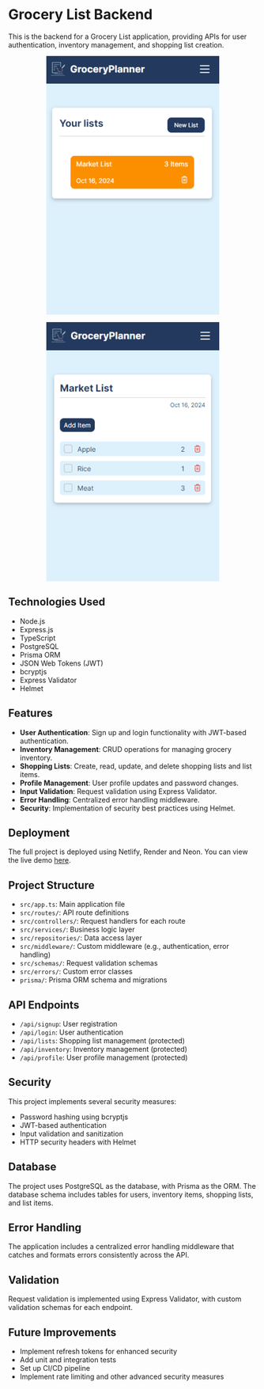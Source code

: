 # Grocery List Backend

This is the backend for a Grocery List application, providing APIs for user authentication, inventory management, and shopping list creation.

<p float="left" style="display: flex; gap: 15px; flex-wrap: wrap; justify-content: center;">
  <img src="src\assets\images\projectpic1.png" alt="list section's picture" style="width: 350px; max-width: 350px; max-height: 530px">
  <img src="src\assets\images\projectpic2.png" alt="list detailed's picture" style="width: 350px; max-width: 350px; max-height: 530px">
</p>

## Technologies Used

- Node.js
- Express.js
- TypeScript
- PostgreSQL
- Prisma ORM
- JSON Web Tokens (JWT)
- bcryptjs
- Express Validator
- Helmet

## Features

- **User Authentication**: Sign up and login functionality with JWT-based authentication.
- **Inventory Management**: CRUD operations for managing grocery inventory.
- **Shopping Lists**: Create, read, update, and delete shopping lists and list items.
- **Profile Management**: User profile updates and password changes.
- **Input Validation**: Request validation using Express Validator.
- **Error Handling**: Centralized error handling middleware.
- **Security**: Implementation of security best practices using Helmet.

## Deployment

The full project is deployed using Netlify, Render and Neon. You can view the live demo [here](https://grocery-planner.netlify.app/).

## Project Structure

- `src/app.ts`: Main application file
- `src/routes/`: API route definitions
- `src/controllers/`: Request handlers for each route
- `src/services/`: Business logic layer
- `src/repositories/`: Data access layer
- `src/middleware/`: Custom middleware (e.g., authentication, error handling)
- `src/schemas/`: Request validation schemas
- `src/errors/`: Custom error classes
- `prisma/`: Prisma ORM schema and migrations

## API Endpoints

- `/api/signup`: User registration
- `/api/login`: User authentication
- `/api/lists`: Shopping list management (protected)
- `/api/inventory`: Inventory management (protected)
- `/api/profile`: User profile management (protected)

## Security

This project implements several security measures:

- Password hashing using bcryptjs
- JWT-based authentication
- Input validation and sanitization
- HTTP security headers with Helmet

## Database

The project uses PostgreSQL as the database, with Prisma as the ORM. The database schema includes tables for users, inventory items, shopping lists, and list items.

## Error Handling

The application includes a centralized error handling middleware that catches and formats errors consistently across the API.

## Validation

Request validation is implemented using Express Validator, with custom validation schemas for each endpoint.

## Future Improvements

- Implement refresh tokens for enhanced security
- Add unit and integration tests
- Set up CI/CD pipeline
- Implement rate limiting and other advanced security measures